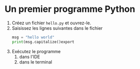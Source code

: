# Un premier programme Python

1. Créez un fichier `hello.py` et ouvrez-le.
1. Saisissez les lignes suivantes dans le fichier
    ```python
    msg = "hello world"
    print(msg.capitalize()export 
    ```
1. Exécutez le programme
    1. dans l'IDE
    1. dans le terminal
